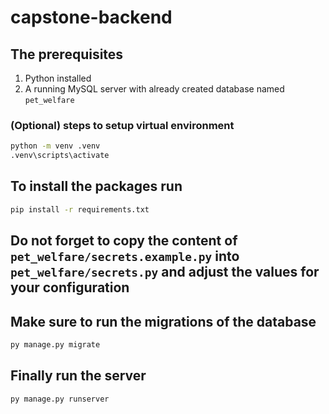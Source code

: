 # capstone-backend

## The prerequisites
1. Python installed
2. A running MySQL server with already created database named `pet_welfare`

### (Optional) steps to setup virtual environment
``` sh
python -m venv .venv
.venv\scripts\activate
```

## To install the packages run
``` sh
pip install -r requirements.txt
```

## Do not forget to copy the content of `pet_welfare/secrets.example.py` into `pet_welfare/secrets.py` and adjust the values for your configuration

## Make sure to run the migrations of the database
``` sh
py manage.py migrate
```

## Finally run the server
``` sh
py manage.py runserver
```
